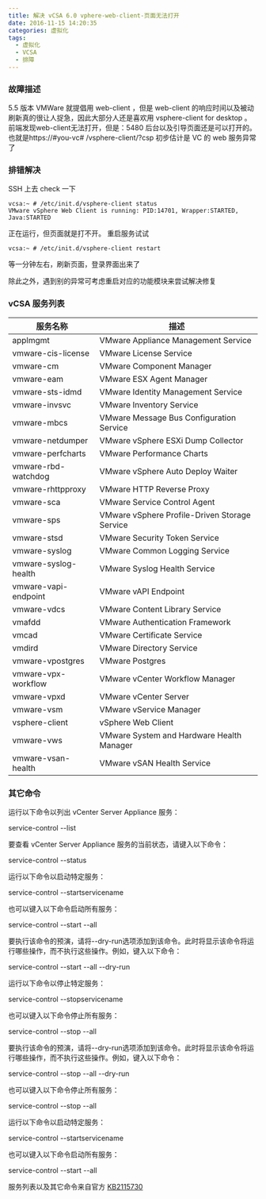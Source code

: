 ```yaml
---
title: 解决 vCSA 6.0 vphere-web-client-页面无法打开
date: 2016-11-15 14:20:35
categories: 虚拟化
tags:
  - 虚拟化
  - VCSA
  - 排障
---
```


### 故障描述
5.5 版本 VMWare 就提倡用 web-client ，但是 web-client 的响应时间以及被动刷新真的很让人捉急，因此大部分人还是喜欢用 vsphere-client for desktop 。前端发现web-client无法打开，但是：5480 后台以及引导页面还是可以打开的。也就是https://#you-vc# /vsphere-client/?csp
初步估计是 VC 的 web 服务异常了

### 排错解决
SSH 上去 check 一下
    
    vcsa:~ # /etc/init.d/vsphere-client status
    VMware vSphere Web Client is running: PID:14701, Wrapper:STARTED, Java:STARTED
     
正在运行，但页面就是打不开。
重启服务试试
    
    vcsa:~ # /etc/init.d/vsphere-client restart

等一分钟左右，刷新页面，登录界面出来了
    
除此之外，遇到别的异常可考虑重启对应的功能模块来尝试解决修复
    
###  vCSA 服务列表
    

服务名称 | 	描述
---|---
applmgmt | VMware Appliance Management Service
vmware-cis-license | VMware License Service
vmware-cm | VMware Component Manager
vmware-eam | VMware ESX Agent Manager
vmware-sts-idmd | VMware Identity Management Service
vmware-invsvc | VMware Inventory Service
vmware-mbcs | VMware Message Bus Configuration Service
vmware-netdumper | VMware vSphere ESXi Dump Collector
vmware-perfcharts | VMware Performance Charts
vmware-rbd-watchdog | VMware vSphere Auto Deploy Waiter
vmware-rhttpproxy | VMware HTTP Reverse Proxy
vmware-sca | VMware Service Control Agent
vmware-sps | VMware vSphere Profile-Driven Storage Service
vmware-stsd | VMware Security Token Service
vmware-syslog | VMware Common Logging Service
vmware-syslog-health | VMware Syslog Health Service
vmware-vapi-endpoint | VMware vAPI Endpoint
vmware-vdcs | VMware Content Library Service
vmafdd | VMware Authentication Framework
vmcad | VMware Certificate Service
vmdird | VMware Directory Service
vmware-vpostgres | VMware Postgres
vmware-vpx-workflow | VMware vCenter Workflow Manager
vmware-vpxd | VMware vCenter Server
vmware-vsm | VMware vService Manager
vsphere-client | vSphere Web Client
vmware-vws | VMware System and Hardware Health Manager
vmware-vsan-health | VMware vSAN Health Service
    

### 其它命令
运行以下命令以列出 vCenter Server Appliance 服务：

service-control --list

要查看 vCenter Server Appliance 服务的当前状态，请键入以下命令：

service-control --status

运行以下命令以启动特定服务：

service-control --startservicename

也可以键入以下命令启动所有服务：

service-control --start --all

要执行该命令的预演，请将--dry-run选项添加到该命令。此时将显示该命令将运行哪些操作，而不执行这些操作。例如，键入以下命令：

service-control --start --all --dry-run

运行以下命令以停止特定服务：

service-control --stopservicename

也可以键入以下命令停止所有服务：

service-control --stop --all

要执行该命令的预演，请将--dry-run选项添加到该命令。此时将显示该命令将运行哪些操作，而不执行这些操作。例如，键入以下命令：

service-control --stop --all --dry-run

也可以键入以下命令停止所有服务：

service-control --stop --all

运行以下命令以启动特定服务：

service-control --startservicename

也可以键入以下命令启动所有服务：

service-control --start --all

服务列表以及其它命令来自官方 [KB2115730](https://kb.vmware.com/selfservice/microsites/search.do?language=en_US&cmd=displayKC&externalId=2115730)
